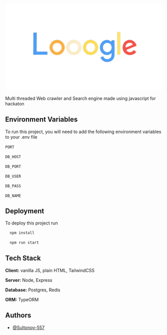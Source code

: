 ![logo (ai generated lol)](https://raw.githubusercontent.com/Sultonov-557/loogle/refs/heads/main/src/search/public/logo.png)

Multi threaded Web crawler and Search engine made using javascript for hackaton

## Environment Variables

To run this project, you will need to add the following environment variables to your .env file

`PORT`

`DB_HOST`

`DB_PORT`

`DB_USER`

`DB_PASS`

`DB_NAME`

## Deployment

To deploy this project run

```bash
  npm install
```

```bash
  npm run start
```

## Tech Stack

**Client:** vanilla JS, plain HTML, TailwindCSS

**Server:** Node, Express

**Database:** Postgres, Redis

**ORM:** TypeORM

## Authors

- [@Sultonov-557](https://www.github.com/Sultonov-557)
